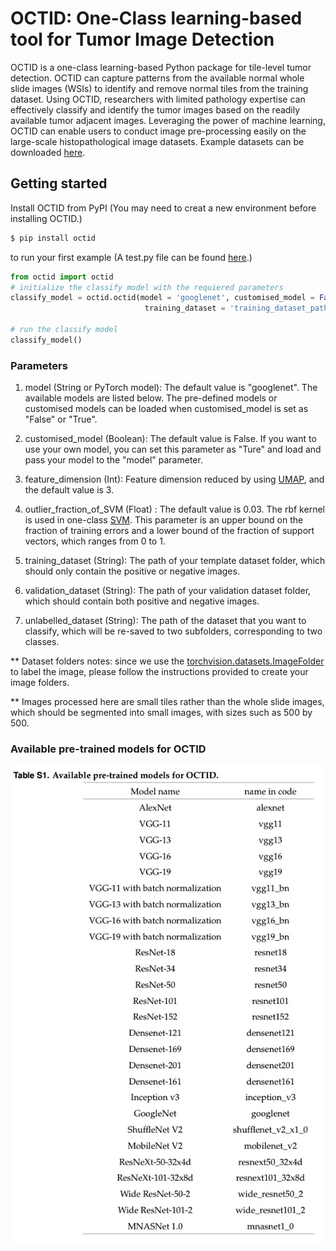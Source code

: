 
# OCTID: One-Class learning-based tool for Tumor Image Detection

OCTID is a one-class learning-based Python package for tile-level tumor detection. OCTID can capture patterns from the available normal whole slide images (WSIs) to identify and remove normal tiles from the training dataset. Using OCTID, researchers with limited pathology expertise can effectively classify and identify the tumor images based on the readily available tumor adjacent images. Leveraging the power of machine learning, OCTID can enable users to conduct image pre-processing easily on the large-scale histopathological image datasets. Example datasets can be downloaded [here](https://github.com/LitaoYang-Jet/OCTID/tree/main/small_samples).

## Getting started

Install OCTID from PyPI
(You may need to creat a new environment before installing OCTID.)

```bash
$ pip install octid
```

to run your first example
(A test.py file can be found [here](https://github.com/LitaoYang-Jet/OCTID/tree/main).)

```python
from octid import octid
# initialize the classify model with the requiered parameters
classify_model = octid.octid(model = 'googlenet', customised_model = False, feature_dimension = 3, outlier_fraction_of_SVM = 0.03,
                              training_dataset = 'training_dataset_path', validation_dataset = 'validation_dataset_path', unlabelled_dataset='unlabelled_dataset_path')

# run the classify model
classify_model()
```

### Parameters

1. model (String or PyTorch model): The default value is "googlenet". The available models are listed below. The pre-defined models or customised models can be loaded when customised_model is set as "False" or "True".

2. customised_model (Boolean): The default value is False. If you want to use your own model, you can set this parameter as "Ture" and load and pass your model to the "model" parameter.

3. feature_dimension (Int): Feature dimension reduced by using [UMAP](https://umap-learn.readthedocs.io/en/latest/), and the default value is 3.

4. outlier_fraction_of_SVM (Float) : The default value is 0.03. The rbf kernel is used in one-class [SVM](https://scikit-learn.org/stable/modules/generated/sklearn.svm.OneClassSVM.html). This parameter is an upper bound on the fraction of training errors and a lower bound of the fraction of support vectors, which ranges from 0 to 1.

5. training_dataset (String): The path of your template dataset folder, which should only contain the positive or negative images.

6. validation_dataset (String): The path of your validation dataset folder, which should contain both positive and negative images.

7. unlabelled_dataset (String): The path of the dataset that you want to classify, which will be re-saved to two subfolders, corresponding to two classes.

** Dataset folders notes: since we use the [torchvision.datasets.ImageFolder](https://pytorch.org/docs/stable/torchvision/datasets.html#imagefolder) to label the image, please follow the instructions provided to create your image folders.

** Images processed here are small tiles rather than the whole slide images, which should be segmented into small images, with sizes such as 500 by 500.

### Available pre-trained models for OCTID

![](https://github.com/LitaoYang-Jet/OCTID/raw/main/Available%20pre-trained%20models%20for%20OCTID.jpeg)

